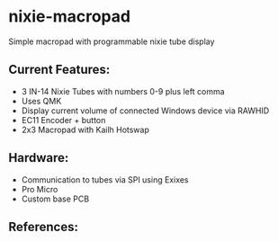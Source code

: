 # nixie-macropad
Simple macropad with programmable nixie tube display

## Current Features:
- 3 IN-14 Nixie Tubes with numbers 0-9 plus left comma
- Uses QMK
- Display current volume of connected Windows device via RAWHID
- EC11 Encoder + button
- 2x3 Macropad with Kailh Hotswap

## Hardware:
- Communication to tubes via SPI using Exixes
- Pro Micro
- Custom base PCB

## References:
